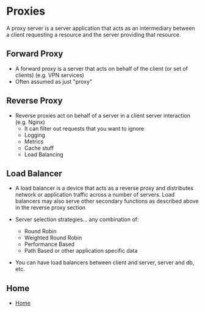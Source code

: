 # Proxies

A proxy server is a server application that acts as an intermediary between a client requesting a resource and the server providing that resource.

## Forward Proxy

- A forward proxy is a server that acts on behalf of the client (or set of clients) (e.g. VPN services)
- Often assumed as just "proxy"

## Reverse Proxy

- Reverse proxies act on behalf of a server in a client server interaction (e.g. Nginx)
  - It can filter out requests that you want to ignore
  - Logging
  - Metrics
  - Cache stuff
  - Load Balancing

## Load Balancer

- A load balancer is a device that acts as a reverse proxy and distributes network or application traffic across a number of servers. Load balancers may also serve other secondary functions as described above in the reverse proxy section

- Server selection strategies... any combination of:

  - Round Robin
  - Weighted Round Robin
  - Performance Based
  - Path Based or other application specific data

- You can have load balancers between client and server, server and db, etc.

## Home

- [Home](./README.md)
